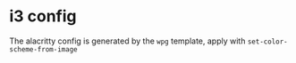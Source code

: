 # i3 config

The alacritty config is generated by the `wpg` template, apply with `set-color-scheme-from-image`
